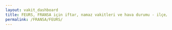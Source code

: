 ```yaml
---
layout: vakit_dashboard
title: FEURS, FRANSA için iftar, namaz vakitleri ve hava durumu - ilçe/eyalet seç
permalink: /FRANSA/FEURS/
---
```


<script type="text/javascript">
  var GLOBAL_COUNTRY = 'FRANSA';
  var GLOBAL_CITY = 'FEURS';
  var GLOBAL_STATE = '';
  var lat = 72;
  var lon = 21;
</script>
